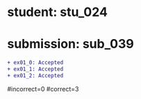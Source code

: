 # student: stu_024
# submission: sub_039

```diff
+ ex01_0: Accepted
+ ex01_1: Accepted
+ ex01_2: Accepted
```
#incorrect=0
#correct=3
